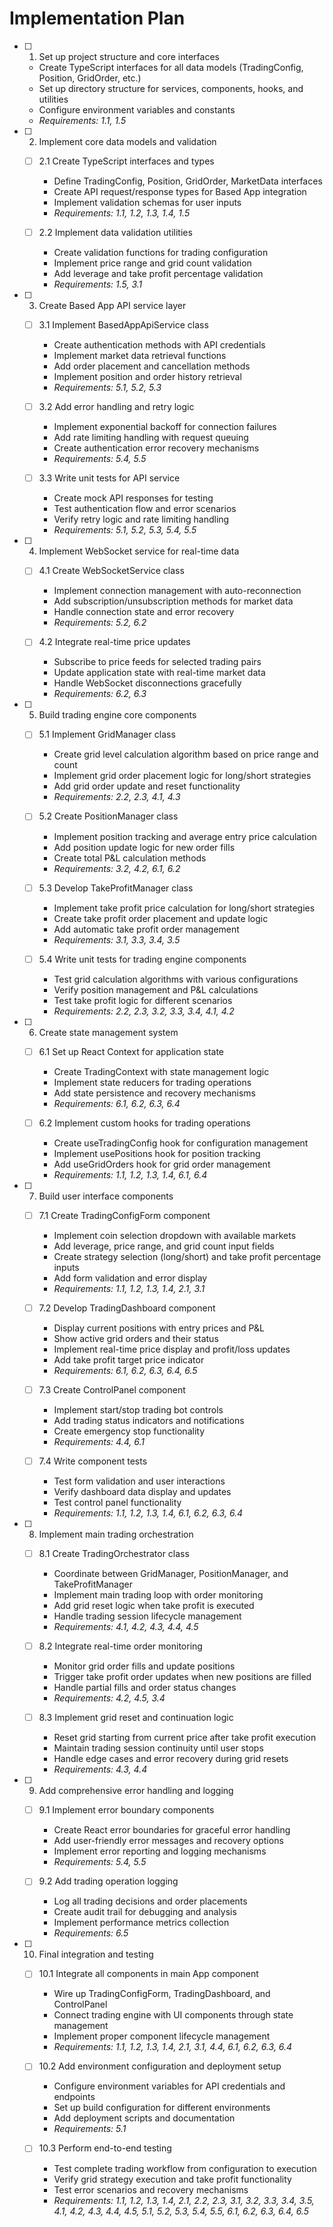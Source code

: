 # Implementation Plan

- [ ] 1. Set up project structure and core interfaces
  - Create TypeScript interfaces for all data models (TradingConfig, Position, GridOrder, etc.)
  - Set up directory structure for services, components, hooks, and utilities
  - Configure environment variables and constants
  - _Requirements: 1.1, 1.5_

- [ ] 2. Implement core data models and validation
  - [ ] 2.1 Create TypeScript interfaces and types
    - Define TradingConfig, Position, GridOrder, MarketData interfaces
    - Create API request/response types for Based App integration
    - Implement validation schemas for user inputs
    - _Requirements: 1.1, 1.2, 1.3, 1.4, 1.5_

  - [ ] 2.2 Implement data validation utilities
    - Create validation functions for trading configuration
    - Implement price range and grid count validation
    - Add leverage and take profit percentage validation
    - _Requirements: 1.5, 3.1_

- [ ] 3. Create Based App API service layer
  - [ ] 3.1 Implement BasedAppApiService class
    - Create authentication methods with API credentials
    - Implement market data retrieval functions
    - Add order placement and cancellation methods
    - Implement position and order history retrieval
    - _Requirements: 5.1, 5.2, 5.3_

  - [ ] 3.2 Add error handling and retry logic
    - Implement exponential backoff for connection failures
    - Add rate limiting handling with request queuing
    - Create authentication error recovery mechanisms
    - _Requirements: 5.4, 5.5_

  - [ ] 3.3 Write unit tests for API service
    - Create mock API responses for testing
    - Test authentication flow and error scenarios
    - Verify retry logic and rate limiting handling
    - _Requirements: 5.1, 5.2, 5.3, 5.4, 5.5_

- [ ] 4. Implement WebSocket service for real-time data
  - [ ] 4.1 Create WebSocketService class
    - Implement connection management with auto-reconnection
    - Add subscription/unsubscription methods for market data
    - Handle connection state and error recovery
    - _Requirements: 5.2, 6.2_

  - [ ] 4.2 Integrate real-time price updates
    - Subscribe to price feeds for selected trading pairs
    - Update application state with real-time market data
    - Handle WebSocket disconnections gracefully
    - _Requirements: 6.2, 6.3_

- [ ] 5. Build trading engine core components
  - [ ] 5.1 Implement GridManager class
    - Create grid level calculation algorithm based on price range and count
    - Implement grid order placement logic for long/short strategies
    - Add grid order update and reset functionality
    - _Requirements: 2.2, 2.3, 4.1, 4.3_

  - [ ] 5.2 Create PositionManager class
    - Implement position tracking and average entry price calculation
    - Add position update logic for new order fills
    - Create total P&L calculation methods
    - _Requirements: 3.2, 4.2, 6.1, 6.2_

  - [ ] 5.3 Develop TakeProfitManager class
    - Implement take profit price calculation for long/short strategies
    - Create take profit order placement and update logic
    - Add automatic take profit order management
    - _Requirements: 3.1, 3.3, 3.4, 3.5_

  - [ ] 5.4 Write unit tests for trading engine components
    - Test grid calculation algorithms with various configurations
    - Verify position management and P&L calculations
    - Test take profit logic for different scenarios
    - _Requirements: 2.2, 2.3, 3.2, 3.3, 3.4, 4.1, 4.2_

- [ ] 6. Create state management system
  - [ ] 6.1 Set up React Context for application state
    - Create TradingContext with state management logic
    - Implement state reducers for trading operations
    - Add state persistence and recovery mechanisms
    - _Requirements: 6.1, 6.2, 6.3, 6.4_

  - [ ] 6.2 Implement custom hooks for trading operations
    - Create useTradingConfig hook for configuration management
    - Implement usePositions hook for position tracking
    - Add useGridOrders hook for grid order management
    - _Requirements: 1.1, 1.2, 1.3, 1.4, 6.1, 6.4_

- [ ] 7. Build user interface components
  - [ ] 7.1 Create TradingConfigForm component
    - Implement coin selection dropdown with available markets
    - Add leverage, price range, and grid count input fields
    - Create strategy selection (long/short) and take profit percentage inputs
    - Add form validation and error display
    - _Requirements: 1.1, 1.2, 1.3, 1.4, 2.1, 3.1_

  - [ ] 7.2 Develop TradingDashboard component
    - Display current positions with entry prices and P&L
    - Show active grid orders and their status
    - Implement real-time price display and profit/loss updates
    - Add take profit target price indicator
    - _Requirements: 6.1, 6.2, 6.3, 6.4, 6.5_

  - [ ] 7.3 Create ControlPanel component
    - Implement start/stop trading bot controls
    - Add trading status indicators and notifications
    - Create emergency stop functionality
    - _Requirements: 4.4, 6.1_

  - [ ] 7.4 Write component tests
    - Test form validation and user interactions
    - Verify dashboard data display and updates
    - Test control panel functionality
    - _Requirements: 1.1, 1.2, 1.3, 1.4, 6.1, 6.2, 6.3, 6.4_

- [ ] 8. Implement main trading orchestration
  - [ ] 8.1 Create TradingOrchestrator class
    - Coordinate between GridManager, PositionManager, and TakeProfitManager
    - Implement main trading loop with order monitoring
    - Add grid reset logic when take profit is executed
    - Handle trading session lifecycle management
    - _Requirements: 4.1, 4.2, 4.3, 4.4, 4.5_

  - [ ] 8.2 Integrate real-time order monitoring
    - Monitor grid order fills and update positions
    - Trigger take profit order updates when new positions are filled
    - Handle partial fills and order status changes
    - _Requirements: 4.2, 4.5, 3.4_

  - [ ] 8.3 Implement grid reset and continuation logic
    - Reset grid starting from current price after take profit execution
    - Maintain trading session continuity until user stops
    - Handle edge cases and error recovery during grid resets
    - _Requirements: 4.3, 4.4_

- [ ] 9. Add comprehensive error handling and logging
  - [ ] 9.1 Implement error boundary components
    - Create React error boundaries for graceful error handling
    - Add user-friendly error messages and recovery options
    - Implement error reporting and logging mechanisms
    - _Requirements: 5.4, 5.5_

  - [ ] 9.2 Add trading operation logging
    - Log all trading decisions and order placements
    - Create audit trail for debugging and analysis
    - Implement performance metrics collection
    - _Requirements: 6.5_

- [ ] 10. Final integration and testing
  - [ ] 10.1 Integrate all components in main App component
    - Wire up TradingConfigForm, TradingDashboard, and ControlPanel
    - Connect trading engine with UI components through state management
    - Implement proper component lifecycle management
    - _Requirements: 1.1, 1.2, 1.3, 1.4, 2.1, 3.1, 4.4, 6.1, 6.2, 6.3, 6.4_

  - [ ] 10.2 Add environment configuration and deployment setup
    - Configure environment variables for API credentials and endpoints
    - Set up build configuration for different environments
    - Add deployment scripts and documentation
    - _Requirements: 5.1_

  - [ ] 10.3 Perform end-to-end testing
    - Test complete trading workflow from configuration to execution
    - Verify grid strategy execution and take profit functionality
    - Test error scenarios and recovery mechanisms
    - _Requirements: 1.1, 1.2, 1.3, 1.4, 2.1, 2.2, 2.3, 3.1, 3.2, 3.3, 3.4, 3.5, 4.1, 4.2, 4.3, 4.4, 4.5, 5.1, 5.2, 5.3, 5.4, 5.5, 6.1, 6.2, 6.3, 6.4, 6.5_